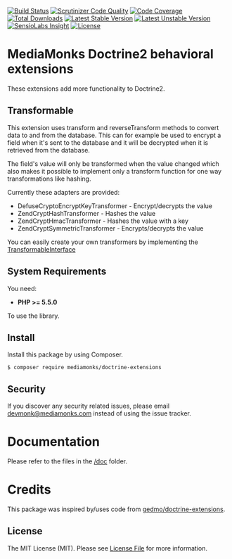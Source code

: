 [![Build Status](https://travis-ci.org/mediamonks/doctrine-extensions.svg?branch=master)](https://travis-ci.org/MediaMonks/doctrine-extensions)
[![Scrutinizer Code Quality](https://scrutinizer-ci.com/g/MediaMonks/doctrine-extensions/badges/quality-score.png?b=master)](https://scrutinizer-ci.com/g/MediaMonks/doctrine-extensions/?branch=master)
[![Code Coverage](https://scrutinizer-ci.com/g/mediamonks/doctrine-extensions/badges/coverage.png?b=master)](https://scrutinizer-ci.com/g/MediaMonks/doctrine-extensions/?branch=master)
[![Total Downloads](https://poser.pugx.org/mediamonks/doctrine-extensions/downloads)](https://packagist.org/packages/mediamonks/doctrine-extensions)
[![Latest Stable Version](https://poser.pugx.org/mediamonks/doctrine-extensions/v/stable)](https://packagist.org/packages/mediamonks/doctrine-extensions)
[![Latest Unstable Version](https://poser.pugx.org/mediamonks/doctrine-extensions/v/unstable)](https://packagist.org/packages/mediamonks/doctrine-extensions)
[![SensioLabs Insight](https://img.shields.io/sensiolabs/i/c42e43fd-9c7b-47e1-8264-3a98961e9236.svg)](https://insight.sensiolabs.com/projects/c69936a4-afbf-4889-8b15-cf041a056d43)
[![License](https://poser.pugx.org/mediamonks/doctrine-extensions/license)](https://packagist.org/packages/mediamonks/doctrine-extensions)

# MediaMonks Doctrine2 behavioral extensions

These extensions add more functionality to Doctrine2.

## Transformable

This extension uses transform and reverseTransform methods to convert data to and from the database. This can for example be used to encrypt a field when it's sent to the database and it will be decrypted when it is retrieved from the database.

The field's value will only be transformed when the value changed which also makes it possible to implement only a transform function for one way transformations like hashing.

Currently these adapters are provided:

- DefuseCryptoEncryptKeyTransformer - Encrypt/decrypts the value
- ZendCryptHashTransformer - Hashes the value
- ZendCryptHmacTransformer - Hashes the value with a key
- ZendCryptSymmetricTransformer - Encrypts/decrypts the value

You can easily create your own transformers by implementing the [TransformableInterface](src/Transformable/Transformer/TransformerInterface.php)

## System Requirements

You need:

- **PHP >= 5.5.0**

To use the library.

## Install

Install this package by using Composer.

```
$ composer require mediamonks/doctrine-extensions
```

## Security

If you discover any security related issues, please email devmonk@mediamonks.com instead of using the issue tracker.

# Documentation

Please refer to the files in the [/doc](/doc) folder.

# Credits

This package was inspired by/uses code from [gedmo/doctrine-extensions](https://packagist.org/packages/gedmo/doctrine-extensions).

## License

The MIT License (MIT). Please see [License File](LICENSE) for more information.
